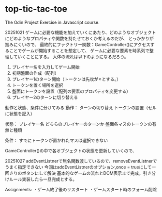 # top-tic-tac-toe
The Odin Project Exercise in Javascript course.

20251021
ゲームに必要な機能を加えていくにあたり、どのようなオブジェクトにどのようなプロパティや関数を持たせておくか考えるのだが、
とっかかりが掴みにくいので、
最終的にファクトリー関数：GameController()にアクセスすることでゲームが開始することを想定して、
ゲームに必要な要素を時系列で整理していくことにする。
大体の流れは以下のようになるだろう。

1. プレイヤー名を入力してゲーム開始
2. 初期盤面の作成（配列）
3. プレイヤー1のターン開始（トークンは先攻が⚪︎とする。）
4. トークンを置く場所を選択
5. 盤面にトークンを設置（配列の要素のプロパティを変更する）
6. プレイヤー2のターンに切り替える


動作と状態、条件に分けてみる
動作：
    ターンの切り替え
    トークンの設置（セルに状態を記入）

状態：
    プレイヤー名
    どちらのプレイヤーのターンか
    盤面各マスのトークンの有無と種類

条件：
    すでにトークンが置かれたマスは選択できない

GameController()の中で各オブジェクトの状態を更新していくので、

20251027
addEventListnerで無名関数渡しているので、removeEventListnerでうまく指定できない
今回はaddEventListnerのオプション,once = trueにして一回きりのボタンにして解決
基本的なゲームの流れとDOM表示まで完成。引き分けルール実装したら一旦完成とする。

Assignments:
・ゲーム終了後のリスタート
・ゲームスタート時のフォーム削除